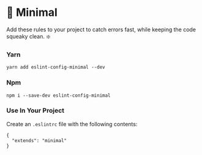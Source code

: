 # :triangular_ruler: Minimal

Add these rules to your project to catch errors fast, while keeping the code squeaky clean. :sparkle:

### Yarn

```
yarn add eslint-config-minimal --dev
```

### Npm

```
npm i --save-dev eslint-config-minimal
```

### Use In Your Project

Create an `.eslintrc` file with the following contents:

```
{
  "extends": "minimal"
}
```
